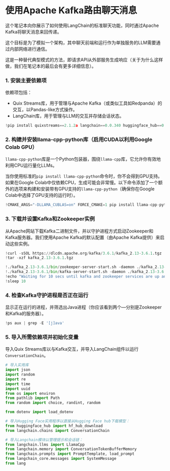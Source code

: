 # 使用Apache Kafka路由聊天消息

这个笔记本向你展示了如何使用LangChain的标准聊天功能，同时通过Apache Kafka将聊天消息来回传递。

这个目标是为了模拟一个架构，其中聊天前端和运行作为单独服务的LLM需要通过内部网络进行通信。

这是一种替代典型模式的方法，即请求API从外部服务生成响应（关于为什么这样做，我们在笔记本的最后会有更多详细信息）。

### 1. 安装主要依赖项

依赖项包括：

- Quix Streams库，用于管理与Apache Kafka（或类似工具如Redpanda）的交互，以Pandas-like方式操作。
- LangChain库，用于管理与LLM的交互并存储会话状态。

```python
!pip install quixstreams==2.1.2a langchain==0.0.340 huggingface_hub==0.19.4 langchain-experimental==0.0.42 python-dotenv
```

### 2. 构建并安装llama-cpp-python库（启用CUDA以利用Google Colab GPU）

`llama-cpp-python`库是一个Python包装器，围绕`llama-cpp`库，它允许你有效地利用CPU运行量化LLMs。

当你使用标准的`pip install llama-cpp-python`命令时，你不会得到GPU支持。如果在Google Colab中仅依赖CPU，生成可能会非常慢。以下命令添加了一个额外的选项来构建和安装带有GPU支持的`llama-cpp-python`（确保你在Google Colab中选择了GPU支持的运行时）。

```python
!CMAKE_ARGS="-DLLAMA_CUBLAS=on" FORCE_CMAKE=1 pip install llama-cpp-python
```

### 3. 下载并设置Kafka和Zookeeper实例

从Apache网站下载Kafka二进制文件，并以守护进程方式启动Zookeeper和Kafka服务器。我们使用Apache Kafka的默认配置（由Apache Kafka提供）来启动这些实例。

```python
!curl -sSOL https://dlcdn.apache.org/kafka/3.6.1/kafka_2.13-3.6.1.tgz
!tar -xzf kafka_2.13-3.6.1.tgz
```

```python
!./kafka_2.13-3.6.1/bin/zookeeper-server-start.sh -daemon ./kafka_2.13-3.6.1/config/zookeeper.properties
!./kafka_2.13-3.6.1/bin/kafka-server-start.sh -daemon ./kafka_2.13-3.6.1/config/server.properties
!echo "Waiting for 10 secs until kafka and zookeeper services are up and running"
!sleep 10
```

### 4. 检查Kafka守护进程是否正在运行

显示正在运行的进程，并筛选出Java进程（你应该看到两个—分别是Zookeeper和Kafka的服务器）。

```python
!ps aux | grep -E '[j]ava'
```

### 5. 导入所需依赖项并初始化变量

导入Quix Streams库以与Kafka交互，并导入LangChain组件以运行`ConversationChain`。

```python
# 导入实用库
import json
import random
import re
import time
import uuid
from os import environ
from pathlib import Path
from random import choice, randint, random

from dotenv import load_dotenv

# 导入Hugging Face实用程序以直接从Hugging Face hub下载模型：
from huggingface_hub import hf_hub_download
from langchain.chains import ConversationChain

# 导入Langchain模块以管理提示和会话链：
from langchain.llms import LlamaCpp
from langchain.memory import ConversationTokenBufferMemory
from langchain.prompts import PromptTemplate, load_prompt
from langchain_core.messages import SystemMessage
from lang